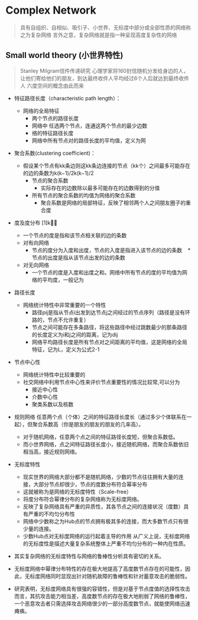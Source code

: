 # Complex Network
> 具有自组织、自相似、吸引子、小世界、无标度中部分或全部性质的网络称之为复杂网络
言外之意，复杂网络就是指一种呈现高度复杂性的网络

## Small world theory (小世界特性)
> Stanley Milgram信件传递研究 心理学家将160封信随机分发给身边的人，让他们寄给他们的朋友，到达最终收件人平均经过6个人后就达到最终收件人
> 六度空间的概念由此而来

  * 特征路径长度（characteristic path length）：
     * 网络的全局特征
       * 两个节点的路径长度
        * 网络中 任选两个节点，连通这两个节点的最少边数
       * 络的特征路径长度
        * 网络中所有节点对的路径长度的平均值，定义为网

  * 聚合系数(clustering coefficient)：
    * 假设某个节点有kk条边则这kk条边连接的节点（kk个）之间最多可能存在的边的条数为k(k−1)/2k(k−1)/2
      * 节点的聚合系数
        * 实际存在的边数除以最多可能存在的边数得到的分值
      * 所有节点的聚合系数的均值为网络的聚合系数
        * 聚合系数是网络的局部特征，反映了相邻两个人之间朋友圈子的重合度

* 度及度分布  [1]k
  * 一个节点的度是指和该节点相关联的边的条数
  * 对有向网络
    * 节点的度分为入度和出度，节点的入度是指进入该节点的边的条数
    * 节点的出度是指从该节点出发的边的条数
  * 对无向网络
    * 一个节点的度是入度和出度之和。网络中所有节点的度的平均值为网络的平均度，一般记为 <K>

* 路径长度  
  * 网络统计特性中非常重要的一个特性
    * 路径pij是指从节点i出发到达节点j之间经过的节点序列（路径是没有环路的，节点不允许重复）
    * 节点之间可能存在多条路径，将这些路径中经过跳数最少的那条路径的长度定义为i和j之间的距离，记为dij
    * 网络平均路径长度是所有节点对之间距离的平均值，这是网络的全局特征，记为L，定义为公式2-1

* 节点中心性  
  * 网络统计特性中比较重要的
  * 社交网络中利用节点中心性来评价节点重要性的情况比较常,可以分为
    * 接近中心性
    * 介数中心性
    * 聚类系数以及核数











* 规则网络 任意两个点（个体）之间的特征路径长度长（通过多少个体联系在一起），但聚合系数高（你是朋友的朋友的朋友的几率高）。
    * 对于随机网络，任意两个点之间的特征路径长度短，但聚合系数低。
    * 而小世界网络，点之间特征路径长度小，接近随机网络，而聚合系数依旧相当高，接近规则网络。
  
* 无标度特性
  * 现实世界的网络大部分都不是随机网络，少数的节点往往拥有大量的连接，大部分节点却很少，节点的度数分布符合幂率分布
  * 这就被称为是网络的无标度特性（Scale-free） 
   * 将度分布符合幂律分布的复杂网络称为无标度网络。
  * 反映了复杂网络具有严重的异质性，其各节点之间的连接状况（度数）具有严重的不均匀分布性
   * 网络中少数称之为Hub点的节点拥有极其多的连接，而大多数节点只有很少量的连接。
   * 少数Hub点对无标度网络的运行起着主导的作用 从广义上说，无标度网络的无标度性是描述大量复杂系统整体上严重不均匀分布的一种内在性质。


* 其实复杂网络的无标度特性与网络的鲁棒性分析具有密切的关系。
* 无标度网络中幂律分布特性的存在极大地提高了高度数节点存在的可能性，因此，无标度网络同时显现出针对随机故障的鲁棒性和针对蓄意攻击的脆弱性。
* 研究表明，无标度网络具有很强的容错性，但是对基于节点度值的选择性攻击而言，其抗攻击能力相当差，高度数节点的存在极大地削弱了网络的鲁棒性，一个恶意攻击者只需选择攻击网络很少的一部分高度数节点，就能使网络迅速瘫痪。
  
